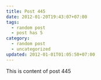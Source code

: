 ```yaml
---
title: Post 445
date: 2012-01-20T19:43:07+07:00
tags:
  - random post
  - post has 5
category:
  - random post
  - uncategorized
updated: 2012-01-01T01:05:50+07:00
---
```

This is content of post 445